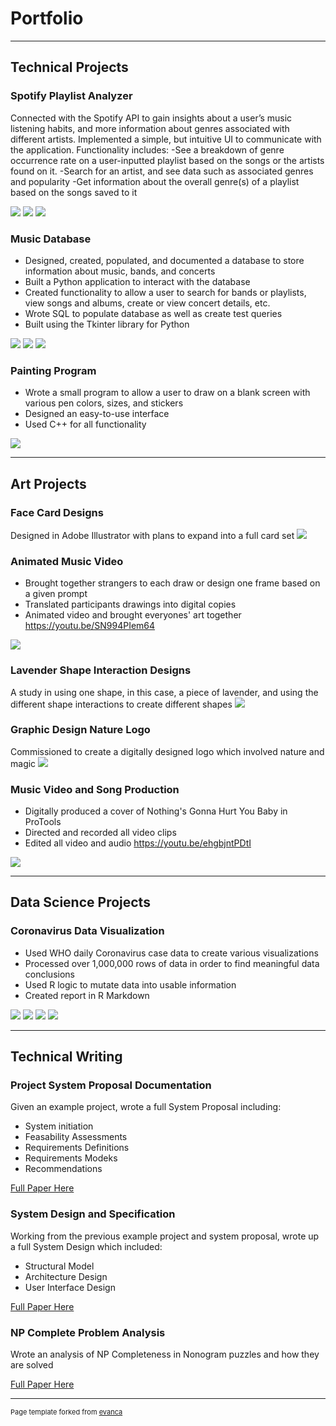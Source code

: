 # Portfolio


---


## Technical Projects


### Spotify Playlist Analyzer
Connected with the Spotify API to gain insights about a user’s music listening habits, and more information about genres associated with different artists. Implemented a simple, but intuitive UI to communicate with the application.
Functionality includes: 
-See a breakdown of genre occurrence rate on a user-inputted playlist based on the songs or the artists found on it.
-Search for an artist, and see data such as associated genres and popularity
-Get information about the overall genre(s) of a playlist based on the songs saved to it

<img src="images/spot01.png?raw=true"/>
<img src="images/spot02.png?raw=true"/>
<img src="images/spot03.png?raw=true"/>


### Music Database
- Designed, created, populated, and documented a database to store information about music, bands, and concerts
- Built a Python application to interact with the database
- Created functionality to allow a user to search for bands or playlists, view songs and albums, create or view concert details, etc.
- Wrote SQL to populate database as well as create test queries
- Built using the Tkinter library for Python
<img src="images/db01.png?raw=true"/>
<img src="images/db02.png?raw=true"/>
<img src="images/db03.png?raw=true"/>


### Painting Program
- Wrote a small program to allow a user to draw on a blank screen with various pen colors, sizes, and stickers
- Designed an easy-to-use interface
- Used C++  for all functionality
<img src="images/painterProject.png?raw=true"/>



---



## Art Projects


### Face Card Designs
Designed in Adobe Illustrator with plans to expand into a full card set
<img src="images/CardArt.jpg?raw=true"/>


### Animated Music Video
- Brought together strangers to each draw or design one frame based on a given prompt
- Translated participants drawings into digital copies
- Animated video and brought everyones' art together
https://youtu.be/SN994PIem64
<img src="images/amv01.png?raw=true"/>


### Lavender Shape Interaction Designs
A study in using one shape, in this case, a piece of lavender, and using the different shape interactions to create different shapes
<img src="images/LavenderArt.png?raw=true"/>


### Graphic Design Nature Logo
Commissioned to create a digitally designed logo which involved nature and magic
<img src="images/magicVineDrawing.jpg?raw=true"/>


### Music Video and Song Production
- Digitally produced a cover of Nothing's Gonna Hurt You Baby in ProTools
- Directed and recorded all video clips
- Edited all video and audio 
https://youtu.be/ehgbjntPDtI
<img src="images/mv1.png?raw=true"/>



---



## Data Science Projects


### Coronavirus Data Visualization 
- Used WHO daily Coronavirus case data to create various visualizations
- Processed over 1,000,000 rows of data in order to find meaningful data conclusions
- Used R logic to mutate data into usable information
- Created report in R Markdown
<img src="images/cv3.png?raw=true"/>
<img src="images/cv4.png?raw=true"/>
<img src="images/cv1.png?raw=true"/>
<img src="images/cv2.png?raw=true"/>



---



## Technical Writing


### Project System Proposal Documentation
Given an example project, wrote a full System Proposal including: 
- System initiation
- Feasability Assessments
- Requirements Definitions
- Requirements Modeks
- Recommendations 

[Full Paper Here](/pdf/SystemProposal.pdf)



### System Design and Specification
Working from the previous example project and system proposal, wrote up a full System Design which included: 
- Structural Model
- Architecture Design
- User Interface Design

[Full Paper Here](/pdf/SystemDesign.pdf)



### NP Complete Problem Analysis
Wrote an analysis of NP Completeness in Nonogram puzzles and how they are solved

[Full Paper Here](/pdf/NPProblemPaper.pdf)



---



<p style="font-size:11px">Page template forked from <a href="https://github.com/evanca/quick-portfolio">evanca</a></p>
<!-- Remove above link if you don't want to attibute -->
